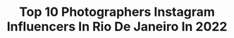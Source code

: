 ---
title: Top 10 Photographers Instagram Influencers In Rio De Janeiro In 2022
description: >-
  Find top photographers Instagram influencers in Rio De Janeiro in 2022. Most popular hashtags: #riodejaneiro #brazil #photography.
platform: Instagram
hits: 17
text_top: Discover the best Instagram profiles on inBeat.
text_bottom: Our database aggregates 17 Instagram influencers like this in Rio de Janeiro, Brazil for you to pitch.
profiles:
  - username: "foto_vitorsilva"
    fullname: >-
      Vítor Silva ©
    bio: >-
      Fotógrafo do @botafogo ⭐📷⚽⭐ Photographer: Rio de Janeiro / Brazil
    location: "Brazil"
    followers: 34265
    engagement: 348
    commentsToLikes: 0.009579
    id: ck5c6qejc5z680i11ubxvjdxq
    verified: true
    hashtags: "#fotovitorsilva, #esporte, #campeonatobrasileiro, #brasileir"
  - username: "andrellmourao"
    fullname: >-
      André Mourão
    bio: >-
      Sports Photographer 📍Rio de Janeiro - 🇧🇷
    location: "Brazil"
    followers: 39706
    engagement: 857
    commentsToLikes: 0.009805
    id: ck6u9wb3t01t00j71ojnp1s1g
    verified: true
    hashtags: "#fotofc, #brasileirao, #flamengo, #maracana"
  - username: "rcampanario"
    fullname: >-
      Rodrigo Campanario 🐟
    bio: >-
      Visual Storyteller, Documentary Photographer based in Rio de Janeiro, Brazil. Fine Art - Quadros - Projetos Especiais - Ensaios 📸®© 🌎 🌞 Aram <>
    location: "Brazil"
    followers: 6739
    engagement: 493
    commentsToLikes: 0.142108
    id: ck6tjlp5w2yix0j7179ova1lh
    verified: false
    hashtags: ""
  - username: "pessanha_g"
    fullname: >-
      Trilha e Foto Rio de Janeiro
    bio: >-
      Guia de turismo/Tour Guide 🇺🇸🇪🇸🇧🇷 Fotógrafo/Photographer📸 . 📌 Rio de janeiro, Brasil . @lojameurio . 🌎Agende sua trilha🤳 📲+55 (21)99031-3126 . .
    location: "Brazil"
    followers: 3388
    engagement: 1263
    commentsToLikes: 0.047974
    id: ck8t30gxb1fcj0j78fqtugt0e
    verified: false
    hashtags: "#pagevibe, #pedradagavea, #cariocando, #braziltravel"
  - username: "culafernandes"
    fullname: >-
      Ana Carolina Fernandes
    bio: >-
      Documentary Photographer based in Rio de Janeiro, Brazil member of @covidlatam @everydaybrasil @pictoriophotos @docgaleria @galeriaoriente
    location: "Brazil"
    followers: 44635
    engagement: 125
    commentsToLikes: 0.036594
    id: ck5zydvzp9pbq0i14414ir4f3
    verified: false
    hashtags: "#lensculturestreets, #womenphotograph, #iphonephotography, #carnaval"
  - username: "mclima.jr"
    fullname: >-
      Cesar Junior
    bio: >-
      📸 Photographer 📍 Based in Rio de janeiro/RJ ⚡️ Co-founder Contagio Media ✉️ Contact by DM or mclima.jr@icloud.com
    location: "Brazil"
    followers: 6807
    engagement: 1082
    commentsToLikes: 0.054177
    id: ck5zu5mv71q3r0i14mr34o60f
    verified: false
    hashtags: "#rioexclusive"
  - username: "lucasjonesss"
    fullname: >-
      Lucas Jones
    bio: >-
      "Um passo à frente e você não está mais no mesmo lugar." Photographer 📷 |⚡️ Videomaker 🎥 |⚡️ Rio de Janeiro
    location: "Brazil"
    followers: 7493
    engagement: 475
    commentsToLikes: 0.047925
    id: ckaos2xdxpxab0i787jhh5ews
    verified: false
    hashtags: "#guaratibali, #photographie, #goodvibes, #photographylovers"
  - username: "fabiokerr_"
    fullname: >-
      Fábio Kerr
    bio: >-
      Photographer • Creator • Art maker From Rio 📍 Rio de Janeiro / Curitiba 📷 Porto Alegre de 16/10 à 21/10
    location: "Brazil"
    followers: 19991
    engagement: 217
    commentsToLikes: 0.046338
    id: ck5pxhfydrrct0i11guneju41
    verified: false
    hashtags: "#tbt"
  - username: "nath_rodrigues"
    fullname: >-
      Nathalia Rodrigues
    bio: >-
      📷 Photographer -> @nathrodriguesph ✈️ Travel 🌎 Wanderlust 📍Rio de Janeiro ⬇️
    location: "Brazil"
    followers: 2177
    engagement: 1150
    commentsToLikes: 0.076287
    id: ck9h9rk9h9ois0j78odhds2x8
    verified: false
    hashtags: "#sunrise, #selfportrait, #riodejaneiro, #visitbrasil"
  - username: "nataliecerejo"
    fullname: >-
      Natalie Cerejo
    bio: >-
      ✨ Momentos 📍 Rio de janeiro 🎓 Jornalismo
    location: "Brazil"
    followers: 2224
    engagement: 1568
    commentsToLikes: 0.128288
    id: ck9ha7hflbh4i0j78q1iujhaq
    verified: false
    hashtags: "#quarentena, #treino, #summertime, #travelphotography"
---